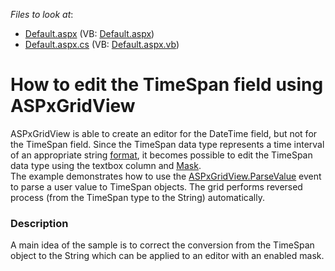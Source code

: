 <!-- default file list -->
*Files to look at*:

* [Default.aspx](./CS/WebSite/Default.aspx) (VB: [Default.aspx](./VB/WebSite/Default.aspx))
* [Default.aspx.cs](./CS/WebSite/Default.aspx.cs) (VB: [Default.aspx.vb](./VB/WebSite/Default.aspx.vb))
<!-- default file list end -->
# How to edit the TimeSpan field using ASPxGridView


<p>ASPxGridView is able to create an editor for the DateTime field, but not for the TimeSpan field. Since the TimeSpan data type represents a time interval of an appropriate string <a href="http://msdn.microsoft.com/en-us/library/1ecy8h51.aspx"><u>format</u></a>, it becomes possible to edit the TimeSpan data type using the textbox column and <a href="http://documentation.devexpress.com/#AspNet/CustomDocument8171"><u>Mask</u></a>.<br />
The example demonstrates how to use the <a href="http://documentation.devexpress.com/#AspNet/DevExpressWebASPxGridViewASPxGridView_ParseValuetopic"><u>ASPxGridView.ParseValue</u></a> event to parse a user value to TimeSpan objects. The grid performs reversed process (from the TimeSpan type to the String) automatically.</p>


<h3>Description</h3>

<p>A main idea of the sample is to correct the conversion from the TimeSpan object to the String which can be applied to an editor with an enabled mask.</p>

<br/>


